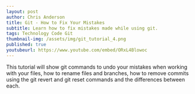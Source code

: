 ```yaml
---
layout: post
author: Chris Anderson
title: Git - How to Fix Your Mistakes
subtitle: Learn how to fix mistakes made while using git.
tags: Technology Code Git
thumbnail-img: /assets/img/git_tutorial_4.png
published: true
youtubeurl: https://www.youtube.com/embed/ORxL4Blowoc
---
```


This tutorial will show git commands to undo your mistakes when working with your files, how to rename files and branches, how to remove commits using the git revert and git reset commands and the differences between each.
